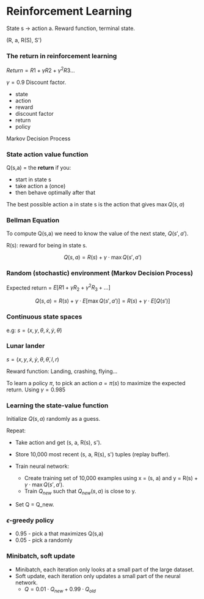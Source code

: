 # Reinforcement Learning
State s -> action a.
Reward function, terminal state.

(R, a, R(S), S')
### The return in reinforcement learning
$Return = R1 + \gamma R2 + \gamma^2 R3...$

$\gamma = 0.9$ Discount factor.
* state
* action
* reward
* discount factor
* return 
* policy

Markov Decision Process

### State action value function
Q(s,a) = the **return** if you:
* start in state s
* take action a (once)
* then behave optimally after that

The best possible action a in state s is the action that gives $\max Q(s,a)$

### Bellman Equation
To compute Q(s,a) we need to know the value of the next state, $Q(s',a')$.

R(s): reward for being in state s.

$$Q(s,a) = R(s) + \gamma \cdot \max Q(s',a')$$

### Random (stochastic) environment (Markov Decision Process)
Expected return = $E[R1+\gamma R_2+\gamma^2 R_3+...]$

$$Q(s,a) = R(s) + \gamma \cdot E[\max Q(s',a')]=R(s)+\gamma\cdot E[Q(s')]$$

### Continuous state spaces
e.g: $s = (x,y,\theta,\dot x, \dot y, \dot \theta)$

### Lunar lander
$s = (x,y,\dot x, \dot y, \theta, \dot \theta, l,r)$

Reward function: Landing, crashing, flying...

To learn a policy $\pi$, to pick an action $a=\pi(s)$ to maximize the expected return. Using $\gamma = 0.985$

### Learning the state-value function
Initialize $Q(s,a)$ randomly as a guess.

Repeat:
* Take action and get (s, a, R(s), s').
* Store 10,000 most recent (s, a, R(s), s') tuples (replay buffer).

* Train neural network:
  * Create training set of 10,000 examples using x = (s, a) and y = R(s) + $\gamma \cdot \max Q(s',a')$.
  * Train $Q_{new}$ such that $Q_{new}(s,a)$ is close to y.
* Set Q = Q_new.

### $\epsilon$-greedy policy
* 0.95 - pick a that maximizes Q(s,a)
* 0.05 - pick a randomly

### Minibatch, soft update
* Minibatch, each iteration only looks at a small part of the large dataset.
* Soft update, each iteration only updates a small part of the neural network.
  * $Q = 0.01\cdot Q_{new} + 0.99\cdot Q_{old}$